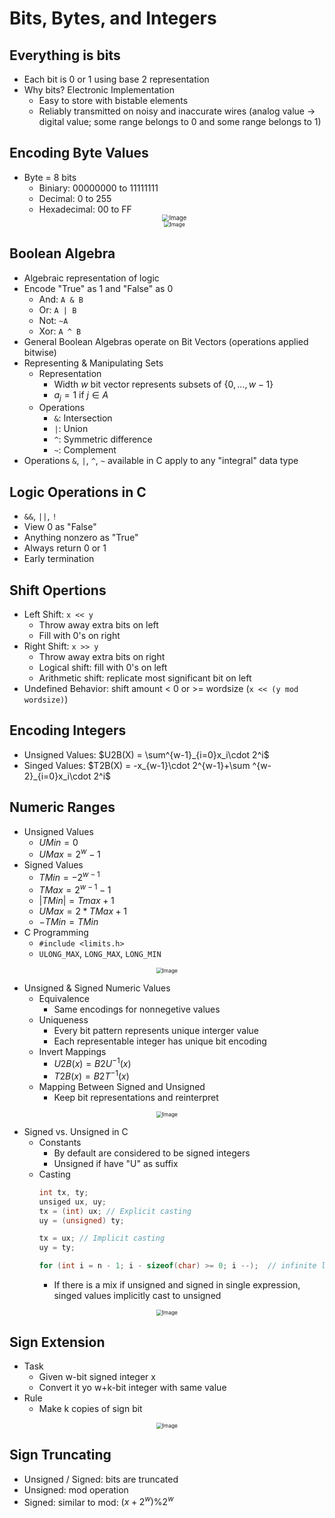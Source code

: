 # Bits, Bytes, and Integers
## Everything is bits
* Each bit is 0 or 1 using base 2 representation
* Why bits? Electronic Implementation
    * Easy to store with bistable elements
    * Reliably transmitted on noisy and inaccurate wires (analog value -> digital value; some range belongs to 0 and some range belongs to 1)

## Encoding Byte Values
* Byte = 8 bits
    * Biniary: 00000000 to 11111111
    * Decimal: 0 to 255
    * Hexadecimal: 00 to FF
    <div align="center"><img src="img/img1.png" alt="Image" style="zoom:69%;" /></div>
    <div align="center"><img src="img/img2.png" alt="Image" style="zoom:60%;" /></div>

## Boolean Algebra
* Algebraic representation of logic
* Encode "True" as 1 and "False" as 0
    * And: `A & B`
    * Or: `A | B`
    * Not: `~A`
    * Xor: `A ^ B`
* General Boolean Algebras operate on Bit Vectors (operations applied bitwise)
* Representing & Manipulating Sets
    * Representation
        * Width $w$ bit vector represents subsets of $\{0, ..., w-1\}$
        * $a_j=1$ if $j\in A$
    * Operations
        * `&`: Intersection
        * `|`: Union
        * `^`: Symmetric difference
        * `~`: Complement
* Operations `&`, `|`, `^`, `~` available in C apply to any "integral" data type


## Logic Operations in C
* `&&`, `||`, `!`
* View 0 as "False"
* Anything nonzero as "True"
* Always return 0 or 1
* Early termination


## Shift Opertions
* Left Shift: `x << y`
    * Throw away extra bits on left
    * Fill with 0's on right
* Right Shift: `x >> y`
    * Throw away extra bits on right
    * Logical shift: fill with 0's on left
    * Arithmetic shift: replicate most significant bit on left
* Undefined Behavior: shift amount < 0 or >= wordsize (`x << (y mod wordsize)`)


## Encoding Integers
* Unsigned Values: $U2B(X) = \sum^{w-1}_{i=0}x_i\cdot 2^i$
* Singed Values: $T2B(X) = -x_{w-1}\cdot 2^{w-1}+\sum ^{w-2}_{i=0}x_i\cdot 2^i$


## Numeric Ranges
* Unsigned Values
    * $UMin = 0$
    * $UMax = 2^w - 1$
* Signed Values
    * $TMin = -2^{w-1}$
    * $TMax = 2^{w-1}-1$
    * $|TMin| = Tmax + 1$
    * $UMax = 2 * TMax + 1$
    * $-TMin = TMin$
* C Programming
    * `#include <limits.h>`
    * `ULONG_MAX`, `LONG_MAX`, `LONG_MIN`
<div align="center"><img src="img/img3.png" alt="Image" style="zoom:60%;" /></div>

* Unsigned & Signed Numeric Values
    * Equivalence
        * Same encodings for nonnegetive values
    * Uniqueness
        * Every bit pattern represents unique interger value
        * Each representable integer has unique bit encoding
    * Invert Mappings
        * $U2B(x) = B2U^{-1}(x)$
        * $T2B(x) = B2T^{-1}(x)$
    * Mapping Between Signed and Unsigned
        * Keep bit representations and reinterpret
<div align="center"><img src="img/img4.png" alt="Image" style="zoom:60%;" /></div>

* Signed vs. Unsigned in C
    * Constants
        * By default are considered to be signed integers
        * Unsigned if have "U" as suffix
    * Casting
      ```C
      int tx, ty;
      unsiged ux, uy;
      tx = (int) ux; // Explicit casting
      uy = (unsigned) ty;

      tx = ux; // Implicit casting
      uy = ty;

      for (int i = n - 1; i - sizeof(char) >= 0; i --);  // infinite loop
      ```
        * If there is a mix if unsigned and signed in single expression, singed values implicitly cast to unsigned
<div align="center"><img src="img/img5.png" alt="Image" style="zoom:60%;" /></div>


## Sign Extension
* Task
    * Given w-bit signed integer x
    * Convert it yo w+k-bit integer with same value
* Rule
    * Make k copies of sign bit
<div align="center"><img src="img/img6.png" alt="Image" style="zoom:60%;" /></div>


## Sign Truncating
* Unsigned / Signed: bits are truncated
* Unsigned: mod operation
* Signed: similar to mod: $(x+2^w)\%2^w$
